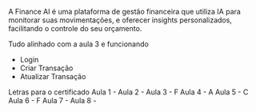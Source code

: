 A Finance AI é uma plataforma de gestão financeira que utiliza IA para monitorar suas movimentações, e oferecer insights personalizados, facilitando o controle do seu orçamento.

Tudo alinhado com a aula 3 e funcionando
- Login
- Criar Transação
- Atualizar Transação

Letras para o certificado
Aula 1 - 
Aula 2 - 
Aula 3 - F
Aula 4 - A
Aula 5 - C
Aula 6 - F
Aula 7 - 
Aula 8 - 
